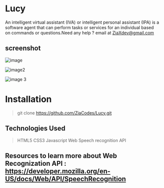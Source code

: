 # Lucy

  An intelligent virtual assistant (IVA) or intelligent personal assistant (IPA) is a software agent that can perform tasks or services for an individual based on commands or questions.Need any help ? email at ZiaXdev@gmail.com 

## screenshot

![image](https://raw.githubusercontent.com/ZiaCodes/Lucy/master/Assets/Images/Lucy%20_%20Home%20-%20Google%20Chrome%2001-08-2020%2001_38_13.png) 

![image2](https://raw.githubusercontent.com/ZiaCodes/Lucy/master/Assets/Images/Lucy%20_%20Home%20-%20Google%20Chrome%2001-08-2020%2001_38_34.png)

![image 3](https://raw.githubusercontent.com/ZiaCodes/Lucy/master/Assets/Images/Lucy%20_%20Home%20-%20Google%20Chrome%2001-08-2020%2001_38_48.png)


# Installation 
> git clone https://github.com/ZiaCodes/Lucy.git 


## Technologies Used
> HTML5 
> CSS3 
> Javascript 
> Web Speech recognition API  

## Resources to learn more about Web Recognization API : https://developer.mozilla.org/en-US/docs/Web/API/SpeechRecognition
